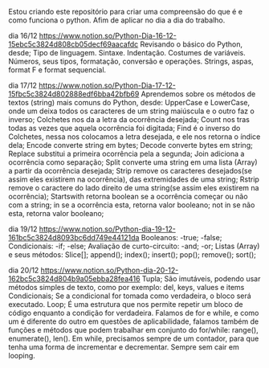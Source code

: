 Estou criando este repositório para criar uma compreensão do que é e como 
funciona o python. Afim de aplicar no dia a dia do trabalho.

dia 16/12 
https://www.notion.so/Python-Dia-16-12-15ebc5c3824d808cb05decf69aacafdc
Revisando o básico do Python, desde;
Tipo de linguagem.
Sintaxe.
Indentação.
Costumes de variáveis.
Números, seus tipos, formatação, conversão e operações.
Strings, aspas, format F e  format sequencial.

dia 17/12 
https://www.notion.so/Python-Dia-17-12-15fbc5c3824d802888edf6bba42bfb69
Aprendemos sobre os métodos de textos (string) mais comuns do Python, desde:
UpperCase e LowerCase, onde um deixa todos os caracteres de um string maiúscula e o outro faz o inverso;
Colchetes nos da a letra da ocorrência desejada;
Count nos tras todas as vezes que aquela ocorrência foi digitada;
Find é o inverso do Colchetes, nessa nos colocamos a letra desejada, e ele nos retorna o índice dela;
Encode converte string em bytes;
Decode converte bytes em string;
Replace substitui a primeira ocorrência pela a segunda;
Join adiciona a ocorrência como separação;
Split converte uma string em uma lista (Array) a partir da ocorrência desejada;
Strip remove os caracteres desejados(se assim eles existirem na ocorrência), das extremidades de uma string;
Rstrip remove o caractere do lado direito de uma string(se assim eles existirem na ocorrência);
Startswith retorna boolean se a ocorrência começar ou não com a string;
in se a ocorrência esta, retorna valor booleano;
not in se não esta, retorna valor booleano;

dia 19/12
https://www.notion.so/Python-dia-19-12-161bc5c3824d8093bc6dd749e44121da
Booleanos:
-true;
-false;
Condicionais:
-if;
-else;
Avaliação de curto-circuito:
-and;
-or;
Listas (Array) e seus métodos:
Slice[];
append();
index();
insert();
pop();
remove();
sort();

dia 20/12
https://www.notion.so/Python-dia-20-12-162bc5c3824d804b9a05ebba28fea416
Tupla;
São imutáveis, podendo usar métodos simples de texto, como por exemplo: del, keys, values e items 
Condicionais;
Se a condicional for tomada como verdadeira, o bloco será executado.
Loop; 
É uma estrutura que nos permite repetir um bloco de código enquanto a condição for verdadeira. 
Falamos de for e while, e como um é diferente do outro em questões de aplicabilidade, falamos também de funções e métodos  que podem trabalhar em conjunto do for/while: range(), enumerate(), len().
Em while, precisamos sempre de um contador, para que tenha uma forma de incrementar e decrementar. Sempre sem cair em looping.